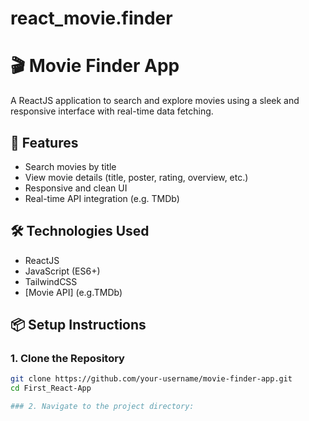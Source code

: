 # react_movie.finder

# 🎬 Movie Finder App

A ReactJS application to search and explore movies using a sleek and responsive interface with real-time data fetching.

## 🚀 Features

- Search movies by title
- View movie details (title, poster, rating, overview, etc.)
- Responsive and clean UI
- Real-time API integration (e.g. TMDb)

## 🛠️ Technologies Used

- ReactJS
- JavaScript (ES6+)
- TailwindCSS
- [Movie API] (e.g.TMDb)

## 📦 Setup Instructions

### 1. Clone the Repository

```bash
git clone https://github.com/your-username/movie-finder-app.git
cd First_React-App

### 2. Navigate to the project directory:
